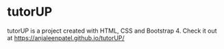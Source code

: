# tutorUP
 tutorUP is a project created with HTML, CSS and Bootstrap 4. Check it out at https://anjaleenpatel.github.io/tutorUP/
